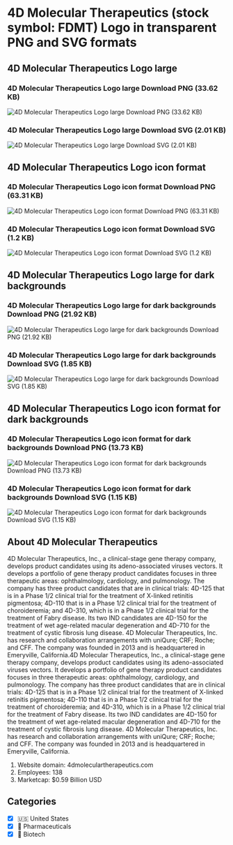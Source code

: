 # 4D Molecular Therapeutics (stock symbol: FDMT) Logo in transparent PNG and SVG formats

## 4D Molecular Therapeutics Logo large

### 4D Molecular Therapeutics Logo large Download PNG (33.62 KB)

![4D Molecular Therapeutics Logo large Download PNG (33.62 KB)](/img/orig/FDMT_BIG-ca8ee1e3.png)

### 4D Molecular Therapeutics Logo large Download SVG (2.01 KB)

![4D Molecular Therapeutics Logo large Download SVG (2.01 KB)](/img/orig/FDMT_BIG-30638f75.svg)

## 4D Molecular Therapeutics Logo icon format

### 4D Molecular Therapeutics Logo icon format Download PNG (63.31 KB)

![4D Molecular Therapeutics Logo icon format Download PNG (63.31 KB)](/img/orig/FDMT-832f85aa.png)

### 4D Molecular Therapeutics Logo icon format Download SVG (1.2 KB)

![4D Molecular Therapeutics Logo icon format Download SVG (1.2 KB)](/img/orig/FDMT-e630f511.svg)

## 4D Molecular Therapeutics Logo large for dark backgrounds

### 4D Molecular Therapeutics Logo large for dark backgrounds Download PNG (21.92 KB)

![4D Molecular Therapeutics Logo large for dark backgrounds Download PNG (21.92 KB)](/img/orig/FDMT_BIG.D-9ef22a54.png)

### 4D Molecular Therapeutics Logo large for dark backgrounds Download SVG (1.85 KB)

![4D Molecular Therapeutics Logo large for dark backgrounds Download SVG (1.85 KB)](/img/orig/FDMT_BIG.D-ca4116c8.svg)

## 4D Molecular Therapeutics Logo icon format for dark backgrounds

### 4D Molecular Therapeutics Logo icon format for dark backgrounds Download PNG (13.73 KB)

![4D Molecular Therapeutics Logo icon format for dark backgrounds Download PNG (13.73 KB)](/img/orig/FDMT.D-1fb452c8.png)

### 4D Molecular Therapeutics Logo icon format for dark backgrounds Download SVG (1.15 KB)

![4D Molecular Therapeutics Logo icon format for dark backgrounds Download SVG (1.15 KB)](/img/orig/FDMT.D-22d6f148.svg)

## About 4D Molecular Therapeutics

4D Molecular Therapeutics, Inc., a clinical-stage gene therapy company, develops product candidates using its adeno-associated viruses vectors. It develops a portfolio of gene therapy product candidates focuses in three therapeutic areas: ophthalmology, cardiology, and pulmonology. The company has three product candidates that are in clinical trials: 4D-125 that is in a Phase 1/2 clinical trial for the treatment of X-linked retinitis pigmentosa; 4D-110 that is in a Phase 1/2 clinical trial for the treatment of choroideremia; and 4D-310, which is in a Phase 1/2 clinical trial for the treatment of Fabry disease. Its two IND candidates are 4D-150 for the treatment of wet age-related macular degeneration and 4D-710 for the treatment of cystic fibrosis lung disease. 4D Molecular Therapeutics, Inc. has research and collaboration arrangements with uniQure; CRF; Roche; and CFF. The company was founded in 2013 and is headquartered in Emeryville, California.4D Molecular Therapeutics, Inc., a clinical-stage gene therapy company, develops product candidates using its adeno-associated viruses vectors. It develops a portfolio of gene therapy product candidates focuses in three therapeutic areas: ophthalmology, cardiology, and pulmonology. The company has three product candidates that are in clinical trials: 4D-125 that is in a Phase 1/2 clinical trial for the treatment of X-linked retinitis pigmentosa; 4D-110 that is in a Phase 1/2 clinical trial for the treatment of choroideremia; and 4D-310, which is in a Phase 1/2 clinical trial for the treatment of Fabry disease. Its two IND candidates are 4D-150 for the treatment of wet age-related macular degeneration and 4D-710 for the treatment of cystic fibrosis lung disease. 4D Molecular Therapeutics, Inc. has research and collaboration arrangements with uniQure; CRF; Roche; and CFF. The company was founded in 2013 and is headquartered in Emeryville, California.

1. Website domain: 4dmoleculartherapeutics.com
2. Employees: 138
3. Marketcap: $0.59 Billion USD


## Categories
- [x] 🇺🇸 United States
- [x] 💊 Pharmaceuticals
- [x] 🧬 Biotech
